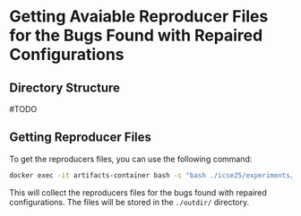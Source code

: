 # Getting Avaiable Reproducer Files for the Bugs Found with Repaired Configurations

## Directory Structure
#TODO

## Getting Reproducer Files
To get the reproducers files, you can use the following command:

```bash
docker exec -it artifacts-container bash -c "bash ./icse25/experiments/extras/reproducers/collect_reproducers.sh ./outdir/ ./experiments/extras/reproducers/repaired_reproducers.csv ./repaired_bugs/"
```

This will collect the reproducers files for the bugs found with repaired configurations. The files will be stored in the `./outdir/` directory.
